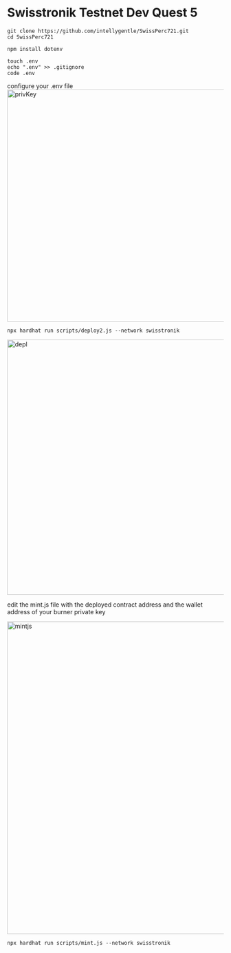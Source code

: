 # Swisstronik Testnet Dev Quest 5

```
git clone https://github.com/intellygentle/SwissPerc721.git
cd SwissPerc721
```
```
npm install dotenv
```
```
touch .env
echo ".env" >> .gitignore
code .env
```
configure your .env file
<img width="539" alt="privKey" src="https://github.com/user-attachments/assets/d8e26df0-82d0-48c5-b12f-e41983ebdabe">

```
npx hardhat run scripts/deploy2.js --network swisstronik
```
<img width="593" alt="depl" src="https://github.com/user-attachments/assets/0d69a932-e0f6-4158-bfb2-46ab0ecd65d0">

edit the mint.js file with the deployed contract address and the wallet address of your burner private key

<img width="726" alt="mintjs" src="https://github.com/user-attachments/assets/62e2babc-d0ef-44c3-aad7-59db8da78d6f">

```
npx hardhat run scripts/mint.js --network swisstronik
```


